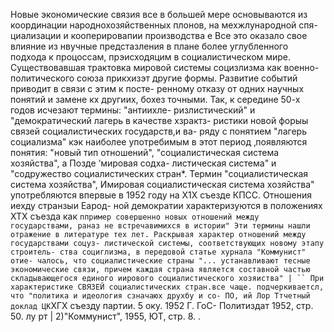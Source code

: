 Новые экономические связия все в большей мере основываются из
координации народнохозяйственных плонов, на мехжлународной спя-
циализации и кооперировапии производства е
Все это оказало свое влияние из нвучные предстазления
в плане более углубленного подхода к процоссам, прэисходяцим
в социалистическом мире. Существовавшая трактовка мировой
системы социзлизма как военно-политического союза прикхизэт
другие формы. Развитие событий приводит в связи с этим к посте-
ренному отказу от одних научных понятий и замене кх другиих,
бохез точными.
Так, к середине 50-х годов исчезают термины: "антиихле-
ризлистический" и "демократический лагерь в качестве хзрактз-
ристики новой форыы связей социалистических государств,и ва-
ряду с понятием "лагерь социализма" кэк наиболее употребимым
в этот период ‚появляются понятия: "новый тип отношений",
"социалистическая система хозяйства", а Позде ‘мировая содха-
листическая система" и "содружество социалистических стран*.
Термин "социалистическая система хозяйства", Имировая
социалистическая система хозяйства" употребляются впервые в
1952 году на Х1Х съезде КПСС. Отношения иехду странзыи Еарод-
ной демократии характеризуются в положениях ХТХ съезда как
` ппример совершенно новых отношений между государствами, раназ
не встречавимихся в истории"
Эти термины нашли отражение в литературе тех лет.
Раскрывая характер отношений между государствами соцуз-
листической системы, соответствующих новому этапу строитель-
ства социглизма, в передовой статье хурнала "Коммунист" отие-
чалось, что социалистические страны "... устанавливают тесные
экономические связи, причем каждая страна является составной
частью складывающегося единого иирового социалистического
хозяиства" |
`` При характеристике СВЯЗЕЙ социалистических стран.все чаще.
подчеркиваетсл, что "политика и идеология сзначаюх друхбу и со-
ПО, ий Лор
Ттчетный доклад ЦК `ХГХ съезду партии. 5 оку. 1952 Г. ГоС-
Политиздат 1952, стр. 50. лу рт |
2)"Коммунист", 1955, ЮТ, стр. 8. .
